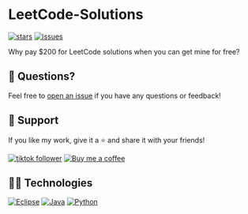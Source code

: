 # LeetCode-Solutions

[![stars](https://custom-icon-badges.demolab.com/github/stars/CompSciReels/Leetcode-Solutions?logo=star&logoColor=black)](https://github.com/CompSciReels/Leetcode-Solutions/stargazers "stars")
[![issues](https://custom-icon-badges.demolab.com/github/issues-raw/CompSciReels/Leetcode-Solutions?logo=issue)](https://github.com/CompSciReels/Leetcode-Solutions/issues "issues")

Why pay $200 for LeetCode solutions when you can get mine for free?  

## 💬 Questions?

Feel free to [open an issue](http://github.com/YourGitHubUsername/GeneralPrograms/issues/new/choose) if you have any questions or feedback!

## 🤩 Support 

If you like my work, give it a ⭐ and share it with your friends!

<p align="left">
  <a href="https://www.tiktok.com/@comp.sci.reels?lang=en">
    <img alt="tiktok follower" title="Follow my TikTok channel" src="https://custom-icon-badges.demolab.com/badge/TIKTOK-9B4E97?style=for-the-badge&logo=tiktok&logoColor=white&labelColor=7A3E85"/></a>
  <a href="https://buymeacoffee.com/comp.sci.reels">
    <img alt="Buy me a coffee" title="Buy me a coffee" src="https://custom-icon-badges.demolab.com/badge/-Buy_me_a_coffee-FF5E5B?style=for-the-badge&logo=kofi&logoColor=white"/>
  </a>
</p>

## 👨‍💻 Technologies 

[![Eclipse](https://custom-icon-badges.demolab.com/badge/-Eclipse-purple?style=for-the-badge&logo=eclipse&logoColor=white)](https://eclipseide.org/)
[![Java](https://custom-icon-badges.demolab.com/badge/-Java-orange?style=for-the-badge&logo=Java&logoColor=white)](https://www.java.com/en/)
[![Python](https://custom-icon-badges.demolab.com/badge/-Python-green?style=for-the-badge&logo=Python&logoColor=white)](https://www.python.org/)
